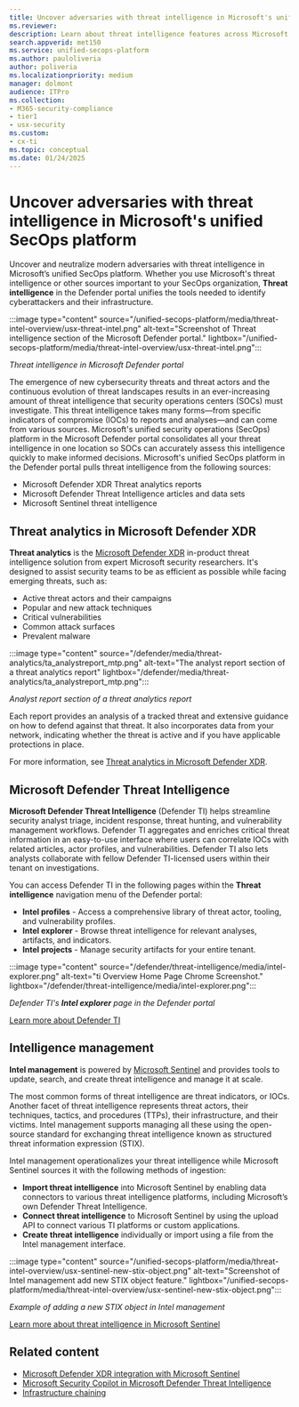 ```yaml
---
title: Uncover adversaries with threat intelligence in Microsoft's unified SecOps platform
ms.reviewer: 
description: Learn about threat intelligence features across Microsoft's unified security operations (SecOps) platform.
search.appverid: met150
ms.service: unified-secops-platform
ms.author: pauloliveria
author: poliveria
ms.localizationpriority: medium
manager: dolmont
audience: ITPro
ms.collection:
- M365-security-compliance
- tier1
- usx-security
ms.custom:
- cx-ti
ms.topic: conceptual
ms.date: 01/24/2025
---
```


# Uncover adversaries with threat intelligence in Microsoft's unified SecOps platform

Uncover and neutralize modern adversaries with threat intelligence in Microsoft’s unified SecOps platform. Whether you use Microsoft's threat intelligence or other sources important to your SecOps organization, **Threat intelligence** in the Defender portal unifies the tools needed to identify cyberattackers and their infrastructure.

:::image type="content" source="/unified-secops-platform/media/threat-intel-overview/usx-threat-intel.png" alt-text="Screenshot of Threat intelligence section of the Microsoft Defender portal." lightbox="/unified-secops-platform/media/threat-intel-overview/usx-threat-intel.png":::

_Threat intelligence in Microsoft Defender portal_

The emergence of new cybersecurity threats and threat actors and the continuous evolution of threat landscapes results in an ever-increasing amount of threat intelligence that security operations centers (SOCs) must investigate. This threat intelligence takes many forms—from specific indicators of compromise (IOCs) to reports and analyses—and can come from various sources. Microsoft's unified security operations (SecOps) platform in the Microsoft Defender portal consolidates all your threat intelligence in one location so SOCs can accurately assess this intelligence quickly to make informed decisions. 
Microsoft's unified SecOps platform in the Defender portal pulls threat intelligence from the following sources:
- Microsoft Defender XDR Threat analytics reports
- Microsoft Defender Threat Intelligence articles and data sets
- Microsoft Sentinel threat intelligence

## Threat analytics in Microsoft Defender XDR

**Threat analytics** is the [Microsoft Defender XDR](/defender-xdr/microsoft-365-defender) in-product threat intelligence solution from expert Microsoft security researchers. It's designed to assist security teams to be as efficient as possible while facing emerging threats, such as:
- Active threat actors and their campaigns
- Popular and new attack techniques
- Critical vulnerabilities
- Common attack surfaces
- Prevalent malware

:::image type="content" source="/defender/media/threat-analytics/ta_analystreport_mtp.png" alt-text="The analyst report section of a threat analytics report" lightbox="/defender/media/threat-analytics/ta_analystreport_mtp.png":::

_Analyst report section of a threat analytics report_

Each report provides an analysis of a tracked threat and extensive guidance on how to defend against that threat. It also incorporates data from your network, indicating whether the threat is active and if you have applicable protections in place. 

For more information, see [Threat analytics in Microsoft Defender XDR](/defender-xdr/threat-analytics).

## Microsoft Defender Threat Intelligence

**Microsoft Defender Threat Intelligence** (Defender TI) helps streamline security analyst triage, incident response, threat hunting, and vulnerability management workflows. Defender TI aggregates and enriches critical threat information in an easy-to-use interface where users can correlate IOCs with related articles, actor profiles, and vulnerabilities. Defender TI also lets analysts collaborate with fellow Defender TI-licensed users within their tenant on investigations.

You can access Defender TI in the following pages within the **Threat intelligence** navigation menu of the Defender portal:
- **Intel profiles** - Access a comprehensive library of threat actor, tooling, and vulnerability profiles.
- **Intel explorer** - Browse threat intelligence for relevant analyses, artifacts, and indicators.
- **Intel projects** - Manage security artifacts for your entire tenant.

:::image type="content" source="/defender/threat-intelligence/media/intel-explorer.png" alt-text="ti Overview Home Page Chrome Screenshot." lightbox="/defender/threat-intelligence/media/intel-explorer.png":::

_Defender TI's **Intel explorer** page in the Defender portal_

[Learn more about Defender TI](/defender/threat-intelligence/what-is-microsoft-defender-threat-intelligence-defender-ti)

## Intelligence management
**Intel management** is powered by [Microsoft Sentinel](/azure/sentinel/overview) and provides tools to update, search, and create threat intelligence and manage it at scale. 

The most common forms of threat intelligence are threat indicators, or IOCs. Another facet of threat intelligence represents threat actors, their techniques, tactics, and procedures (TTPs), their infrastructure, and their victims. Intel management supports managing all these using the open-source standard for exchanging threat intelligence known as  structured threat information expression (STIX).

Intel management operationalizes your threat intelligence while Microsoft Sentinel sources it with the following methods of ingestion: 
- **Import threat intelligence** into Microsoft Sentinel by enabling data connectors to various threat intelligence platforms, including Microsoft’s own Defender Threat Intelligence.
- **Connect threat intelligence** to Microsoft Sentinel by using the upload API to connect various TI platforms or custom applications.
- **Create threat intelligence** individually or import using a file from the Intel management interface.

:::image type="content" source="/unified-secops-platform/media/threat-intel-overview/usx-sentinel-new-stix-object.png" alt-text="Screenshot of Intel management add new STIX object feature." lightbox="/unified-secops-platform/media/threat-intel-overview/usx-sentinel-new-stix-object.png":::

_Example of adding a new STIX object in Intel management_

[Learn more about threat intelligence in Microsoft Sentinel](/azure/sentinel/understand-threat-intelligence)

## Related content

- [Microsoft Defender XDR integration with Microsoft Sentinel](/azure/sentinel/microsoft-365-defender-sentinel-integration)
- [Microsoft Security Copilot in Microsoft Defender Threat Intelligence](/defender/threat-intelligence/security-copilot-and-defender-threat-intelligence)
- [Infrastructure chaining](/defender/threat-intelligence/infrastructure-chaining)

